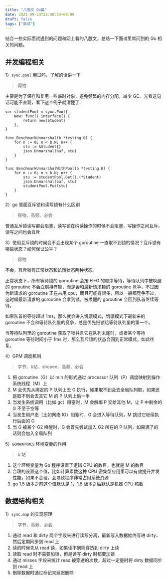 ```yaml
---
title: "八股文 Go篇"
date: 2021-09-23T22:50:24+08:00
draft: false
tags: ["面试"]
---
```

结合一些实际面试遇到的问题和网上看的八股文，总结一下面试里常问到的 Go 相关的问题。
<!--more-->

## 并发编程相关
1）`sync.pool` 用过吗，了解的话讲一下
> 得物

主要是为了保存和复用一些临时对象，避免频繁的内存分配，减少 GC。光看这句话可能不直观，看下这个例子就清楚了:
```golang
var studentPool = sync.Pool{
    New: func() interface{} { 
        return new(Student) 
    },
}

func BenchmarkUnmarshal(b *testing.B) {
	for n := 0; n < b.N; n++ {
		stu := &Student{}
		json.Unmarshal(buf, stu)
	}
}

func BenchmarkUnmarshalWithPool(b *testing.B) {
	for n := 0; n < b.N; n++ {
		stu := studentPool.Get().(*Student)
		json.Unmarshal(buf, stu)
		studentPool.Put(stu)
	}
}
```

2）go 里面互斥锁和读写锁有什么区别
> 得物、高频、必会

普通互斥锁读写都会阻塞，读写锁在纯读操作的时候不会阻塞，写操作之间互斥，读写之间也会互斥

3）使用互斥锁的时候会不会出现某个 goroutine 一直取不到锁的情况？互斥锁有哪些状态？如何保证公平？
> 得物

不会，互斥锁有正常状态和饥饿状态两种状态。

正常状态下，所有等待锁的 goroutine 会按 FIFO 的顺序等待，等待队列中被唤醒的 goroutine 不会立刻持有锁，而是会和最新请求锁的 goroutine 竞争，不过因为新请求的 goroutine 正在占用 cpu，而且可能有很多，所以一般都竞争不过，这时候最新请求的 goroutine 会拿到锁，被唤醒的 goroutine 会回到队首继续等待。

如果队首的等待超过 1ms，那么就会进入饥饿模式，饥饿模式下最新来的 goroutine 不会和等待队列里的竞争，总是优先把锁给等待队列里的第一个。

当等待队列里的 goroutine 获取了锁并且它在队列末尾时，或者某个等待 goroutine 等待时间小于 1ms 时，那么互斥锁的状态会回到正常模式，如此往复。

4）GPM 调度机制
> 字节、b站、shopee、高频、必会
1. 把 goroutine（G）以 m:n 的形式通过 processor 队列（P）调度映射到操作系统线程（M）上
2. M 会优先从绑定的 P 队列上去 G 执行，如果取不到会去全局队列取，如果还是取不到会去其它 M 的 P 队列上偷一半
3. 当发生系统调用（比如 gc）阻塞时，M 会解绑 P 交给其他 M，让 P 中剩余的 G 不至于空等
4. 当发生用户态（比如网络 IO）阻塞时，G 会进入等待队列，M 跳过它继续执行后面的 G
5. 当 G 被某个 G2 唤醒时，G 会首先尝试加入 G2 所在的 P 队列，如果满了的话则会加入全局队列

5）`GOMAXPROCS` 环境变量的作用
> b 站
1. 这个环境变量为 Go 程序设置了逻辑 CPU 的数目，也就是 M 的数目
2. 合理的设置这个值，比如计算素数这种 CPU 密集型应用里可以有效提升并发性能，如果不合理，会导致程序非常占用系统资源
3. go 1.5 版本之前这个值默认是 1，1.5 版本之后默认是机器 CPU 核数

## 数据结构相关
1）`sync.map` 的实现原理
> 字节、高频、必会
1. 通过 read 和 dirty 两个字段来进行读写分离，最新写入数据始终写进 dirty，然后定期同步到 read 上
2. 读的时候先从 read 读，如果读不到则穿透到 dirty 上读
3. 读取 read 时不需要加锁，但是读写 dirty 时都要加锁
4. 通过 misses 字段来统计 read 被穿透的次数，超过一定量时将 dirty 数据同步到 read 上
5. 删除数据时通过标记来延迟删除